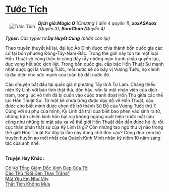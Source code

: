 <a href="https://utruyen.com/tuoc-tich/9751/" title="Tước Tích"><h1>Tước Tích</h1></a><div style="display:table"><img align="right" style="float: left; padding: 10px;" src="https://utruyen.com/images/story/200x260/tuoc-tich.jpg" alt="Tước Tích"><b><i>Dịch giả:</i></b><i><b>Magic Q</b> (Chương 1 đến 4 quyển 1), </i><i><b>xoxASAxox (</b></i><i>Quyển 3)</i><i>, </i><i><b>SuraChan (</b></i><i>Quyển 4)</i><i><p></p></i><i><b>Typer: </b>Các typer từ<b> Dạ Huyết Cung</b> (phần còn lại)<p></p></i>Theo truyền thuyết kể lại, đại lục Áo Đinh được chia thành bốn quốc gia các cứ tại bốn phương Đông-Tây-Nam-Bắc. Trong thế giới này tồn tại một loại Hồn Thuật vô cùng thần bí cùng đầy rẫy những màn tranh chấp quyền lực, dục vọng hết sức kịch liệt. Trong bốn quốc gia, cấp bậc Hồn Thuật Sư mạnh nhất được gọi là Vương Tước, mỗi nước sẽ có bảy vị Vương Tước, họ chính là đại diện cho sức mạnh của toàn bộ đất nước đó.<p></p>Câu chuyện bắt đầu tại quốc gia ở phương Tây là Á Tư Lam. Chàng thiếu niên Kỳ Linh với bản tính thật thà, đôn hậu, vốn là một nhân viên của dịch trạm, trong lúc vô tình đã bị cuốn vào cuộc tranh đoạt Hồn Thú giữa các thế lực Hồn Thuật Sư. Từ một kẻ chưa từng được dạy dỗ về Hồn Thuật, cậu được cho biết mình được chọn để trở thành Sứ Đồ của Vương Tước thứ 7. Cùng với sư phụ của mình, Kỳ Linh đã trải qua biết bao phen vào sinh ra tử, những trận chiến kinh hồn bạt vía không ngừng xuất hiện trước mắt cậu cũng như những bí mật sâu xa về thế giới Hồn Thuật dần dần được hé lộ, rốt cục thân phận thật sự của Kỳ Linh là gì? Còn những tao ngộ thú vị nào trong thế giới Hồn Thuật Sư đầy lạ lẫm này đang chờ đón cậu? Cùng đón xem bộ truyện huyền ảo mới nhất của Quách Kính Minh nhân kỷ niệm 10 năm sáng tác của anh nhé.</div><p><br><b>Truyện Hay Khác :</b></p><a href="https://utruyen.com/co-vo-tong-giam-doc-xinh-dep-cua-toi/5173/" alt="Cô Vợ Tổng Giám Đốc Xinh Đẹp Của Tôi">Cô Vợ Tổng Giám Đốc Xinh Đẹp Của Tôi</a><br/><a href="https://github.com/quanluxury/truyenhot/tree/master/truyenhay/10010/" alt="Cao Thủ “Đổi Đen Thay Trắng”">Cao Thủ “Đổi Đen Thay Trắng”</a><br/><a href="https://github.com/quanluxury/ngontinhhot/tree/master/truyenhay/17120/" alt="Mãi Yêu Em Như Vậy">Mãi Yêu Em Như Vậy</a><br/><a href="https://truyenhot2019.blogspot.com/2019/12/that-tich-khong-mua.html" alt="Thất Tịch Không Mưa">Thất Tịch Không Mưa</a><br/>